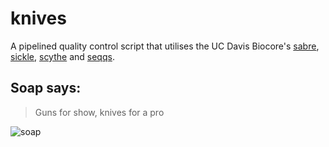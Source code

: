 knives
======


A pipelined quality control script that utilises the UC Davis Biocore's
[sabre](https://github.com/najoshi/sabre), [sickle](https://github.com/najoshi/sickle),
[scythe](https://github.com/vsbuffalo/scythe) and [seqqs](https://github.com/vsbuffalo/seqqs).


Soap says:
----------

>Guns for show, knives for a pro

![soap](https://github.com/kdmurray91/knives/raw/master/.soapSays.jpg)
